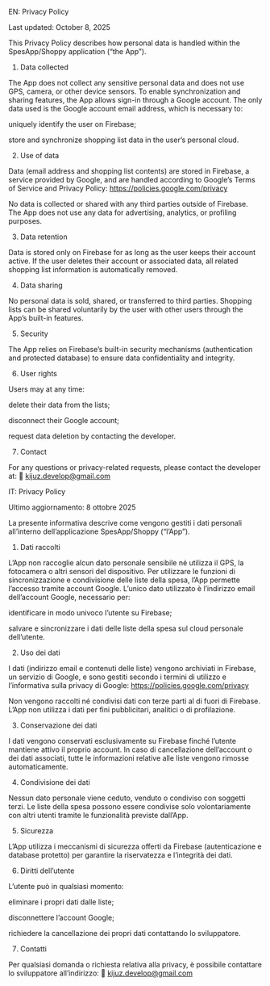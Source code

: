 EN: Privacy Policy

Last updated: October 8, 2025

This Privacy Policy describes how personal data is handled within the SpesApp/Shoppy application (“the App”).

1. Data collected

The App does not collect any sensitive personal data and does not use GPS, camera, or other device sensors.
To enable synchronization and sharing features, the App allows sign-in through a Google account.
The only data used is the Google account email address, which is necessary to:

uniquely identify the user on Firebase;

store and synchronize shopping list data in the user’s personal cloud.

2. Use of data

Data (email address and shopping list contents) are stored in Firebase, a service provided by Google, and are handled according to Google’s Terms of Service and Privacy Policy:
https://policies.google.com/privacy

No data is collected or shared with any third parties outside of Firebase.
The App does not use any data for advertising, analytics, or profiling purposes.

3. Data retention

Data is stored only on Firebase for as long as the user keeps their account active.
If the user deletes their account or associated data, all related shopping list information is automatically removed.

4. Data sharing

No personal data is sold, shared, or transferred to third parties.
Shopping lists can be shared voluntarily by the user with other users through the App’s built-in features.

5. Security

The App relies on Firebase’s built-in security mechanisms (authentication and protected database) to ensure data confidentiality and integrity.

6. User rights

Users may at any time:

delete their data from the lists;

disconnect their Google account;

request data deletion by contacting the developer.

7. Contact

For any questions or privacy-related requests, please contact the developer at:
📧 kijuz.develop@gmail.com



IT: Privacy Policy

Ultimo aggiornamento: 8 ottobre 2025

La presente informativa descrive come vengono gestiti i dati personali all’interno dell’applicazione SpesApp/Shoppy (“l’App”).

1. Dati raccolti

L’App non raccoglie alcun dato personale sensibile né utilizza il GPS, la fotocamera o altri sensori del dispositivo.
Per utilizzare le funzioni di sincronizzazione e condivisione delle liste della spesa, l’App permette l’accesso tramite account Google.
L’unico dato utilizzato è l’indirizzo email dell’account Google, necessario per:

identificare in modo univoco l’utente su Firebase;

salvare e sincronizzare i dati delle liste della spesa sul cloud personale dell’utente.

2. Uso dei dati

I dati (indirizzo email e contenuti delle liste) vengono archiviati in Firebase, un servizio di Google, e sono gestiti secondo i termini di utilizzo e l’informativa sulla privacy di Google:
https://policies.google.com/privacy

Non vengono raccolti né condivisi dati con terze parti al di fuori di Firebase.
L’App non utilizza i dati per fini pubblicitari, analitici o di profilazione.

3. Conservazione dei dati

I dati vengono conservati esclusivamente su Firebase finché l’utente mantiene attivo il proprio account.
In caso di cancellazione dell’account o dei dati associati, tutte le informazioni relative alle liste vengono rimosse automaticamente.

4. Condivisione dei dati

Nessun dato personale viene ceduto, venduto o condiviso con soggetti terzi.
Le liste della spesa possono essere condivise solo volontariamente con altri utenti tramite le funzionalità previste dall’App.

5. Sicurezza

L’App utilizza i meccanismi di sicurezza offerti da Firebase (autenticazione e database protetto) per garantire la riservatezza e l’integrità dei dati.

6. Diritti dell’utente

L’utente può in qualsiasi momento:

eliminare i propri dati dalle liste;

disconnettere l’account Google;

richiedere la cancellazione dei propri dati contattando lo sviluppatore.

7. Contatti

Per qualsiasi domanda o richiesta relativa alla privacy, è possibile contattare lo sviluppatore all’indirizzo:
📧 kijuz.develop@gmail.com
